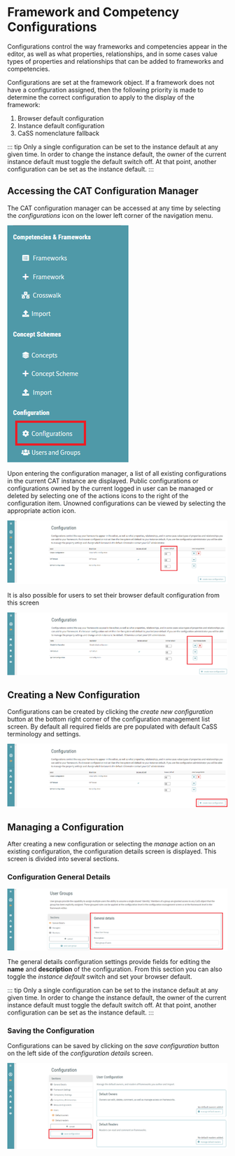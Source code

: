 # Framework and Competency Configurations

Configurations control the way frameworks and competencies appear in the editor, as well as what properties,
relationships, and in some cases value types of properties and relationships that can be added to frameworks and competencies.

Configurations are set at the framework object. If a framework does not have a configuration assigned,
then the following priority is made to determine the correct configuration to apply to the display of the framework:

1. Browser default configuration
2. Instance default configuration
3. CaSS nomenclature fallback

::: tip
Only a single configuration can be set to the instance default at any given time. In order to change the instance default, the owner of the current instance default must toggle the default switch off. At that point, another configuration can be set as the instance default.
:::

## Accessing the CAT Configuration Manager

The CAT configuration manager can be accessed at any time by selecting the _configurations_ icon on the
lower left corner of the navigation menu.


![Configurations Navigation Menu](/docs/configurations.png)

Upon entering the configuration manager, a list of all existing configurations in the current CAT instance
are displayed. Public configurations or configurations owned by the current logged in user can be
managed or deleted by selecting one of the actions icons to the right of the configuration item. Unowned configurations can be viewed by selecting the appropriate action icon.

![Configuration Action Browser Default](/docs/browser-default.png)

It is also possible for users to set their browser default configuration from this screen

![Browser Default](/docs/view-manage-delete.png)


## Creating a New Configuration

Configurations can be created by clicking the _create new configuration_ button at the bottom right corner of the configuration management list screen. By default all required fields are pre populated with default CaSS terminology and settings.

![Create new Configuration](/docs/create-new-configuration.png)

## Managing a Configuration

After creating a new configuration or selecting the _manage_ action on an existing configuration, the configuration details screen is displayed. This screen is divided into several sections.

### Configuration General Details

![General Details](/docs/general-details.png)

The general details configuration settings provide fields for editing the **name** and **description** of the configuration. From this section you can also toggle the _instance default_ switch and set your browser default.

::: tip
Only a single configuration can be set to the instance default at any given time. In order to change the instance default, the owner of the current instance default must toggle the default switch off. At that point, another configuration can be set as the instance default.
:::

### Saving the Configuration

Configurations can be saved by clicking on the _save configuration_ button on the left side of the _configuration details_ screen.

![Save Configuration](/docs/save-configuration.png)



